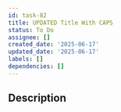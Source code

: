 ```yaml
---
id: task-82
title: UPDATED Title With CAPS
status: To Do
assignee: []
created_date: '2025-06-17'
updated_date: '2025-06-17'
labels: []
dependencies: []
---
```


## Description
